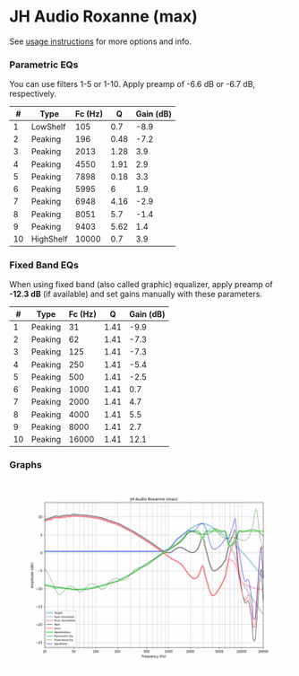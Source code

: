 # JH Audio Roxanne (max)
See [usage instructions](https://github.com/jaakkopasanen/AutoEq#usage) for more options and info.

### Parametric EQs
You can use filters 1-5 or 1-10. Apply preamp of -6.6 dB or -6.7 dB, respectively.

|   # | Type      |   Fc (Hz) |    Q |   Gain (dB) |
|-----|-----------|-----------|------|-------------|
|   1 | LowShelf  |       105 | 0.7  |        -8.9 |
|   2 | Peaking   |       196 | 0.48 |        -7.2 |
|   3 | Peaking   |      2013 | 1.28 |         3.9 |
|   4 | Peaking   |      4550 | 1.91 |         2.9 |
|   5 | Peaking   |      7898 | 0.18 |         3.3 |
|   6 | Peaking   |      5995 | 6    |         1.9 |
|   7 | Peaking   |      6948 | 4.16 |        -2.9 |
|   8 | Peaking   |      8051 | 5.7  |        -1.4 |
|   9 | Peaking   |      9403 | 5.62 |         1.4 |
|  10 | HighShelf |     10000 | 0.7  |         3.9 |

### Fixed Band EQs
When using fixed band (also called graphic) equalizer, apply preamp of **-12.3 dB** (if available) and set gains manually with these parameters.

|   # | Type    |   Fc (Hz) |    Q |   Gain (dB) |
|-----|---------|-----------|------|-------------|
|   1 | Peaking |        31 | 1.41 |        -9.9 |
|   2 | Peaking |        62 | 1.41 |        -7.3 |
|   3 | Peaking |       125 | 1.41 |        -7.3 |
|   4 | Peaking |       250 | 1.41 |        -5.4 |
|   5 | Peaking |       500 | 1.41 |        -2.5 |
|   6 | Peaking |      1000 | 1.41 |         0.7 |
|   7 | Peaking |      2000 | 1.41 |         4.7 |
|   8 | Peaking |      4000 | 1.41 |         5.5 |
|   9 | Peaking |      8000 | 1.41 |         2.7 |
|  10 | Peaking |     16000 | 1.41 |        12.1 |

### Graphs
![](./JH%20Audio%20Roxanne%20(max).png)
